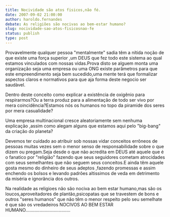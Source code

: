 ```yaml
---
title: Nocividade são atos fisicos,não fé.
date: 2007-09-02 21:00:00
author: haroldo.fernandes
debate: As religiões são nocivas ao bem-estar humano?
slug: nocividade-sao-atos-fisicosnao-fe
status: publish 
type: post
---
```


Provavelmente qualquer pessoa "mentalmente" sadia têm a nítida noção de que existe uma força superior ,um DEUS que fez todo este sistema ao qual estamos vinculados com nossas vidas.Prova disto se alguem monta uma organização seja uma empresa ou uma ONG existe parâmetros para que este empreendimento seja bem sucedido,uma mente terá que formalizar aspectos claros e normativos para que aja forma deste negocio ser saudàvel.  

Dentro deste conceito como explicar a existência de oxigênio para respirarmos?Ou a terra produz para a alimentação de todo ser vivo por mera coincidência?Estamos nós os humanos no topo da piramide dos seres por mera casualidade?  

Uma empresa multinacional cresce aleatoriamente sem nenhuma explicação ,assim como alegam alguns que estamos aqui pelo "big-bang" da criação do planeta?  

Devemos ter cuidado ao atribuir sob nossas vidar conceitos errôneos de pessoas muitas vezes sem o menor senso de responsabilidade sobre o que dizem ou pregam.Seja desde o que não acredita em DEUS até aquele que é o fanatico por "religião" fazendo que seus seguidores cometam atrocidades com seus semelhantes que não seguem seus conceitos.E ainda têm aquele gosta mesmo do dinheiro de seus adeptos ,fazendo promessas e assim enchendo os bolsos e levando padrões altissimos de veda em detrimento da miséria e ignorância dos outros.  

Na realidade as religioes não são nociva ao bem estar humano,mas são os loucos,aproveitadores de plantão,psicopatas que se travestem de bons e outros "seres humanos" que não têm o menor respeito pelo seu semelhate é que são os vredadeiros NOCIVOS AO BEM ESTAR HUMANO...................................

